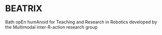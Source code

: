 # BEATRIX
Bath opEn humAnoid for Teaching and Research in Robotics developed by the Multimodal inter-R-action research group
